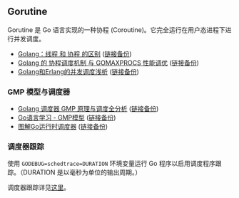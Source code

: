 ## Gorutine

Gorutine 是 Go 语言实现的一种协程 (Coroutine)。它完全运行在用户态进程下进行并发调度。

- [Golang：线程 和 协程 的区别](https://juejin.im/post/6844903958008348686) ([链接备份](https://web.archive.org/web/20221208133436/https://juejin.cn/post/6844903958008348686))
- [Golang 的 协程调度机制 与 GOMAXPROCS 性能调优](https://juejin.im/post/6844903662553137165) ([链接备份](https://web.archive.org/web/20220811233411/https://juejin.cn/post/6844903662553137165))
- [Golang和Erlang的并发调度浅析](https://studygolang.com/articles/18968) ([链接备份](https://web.archive.org/web/20230225182702/https://studygolang.com/articles/18968))

### GMP 模型与调度器

- [Golang 调度器 GMP 原理与调度全分析](https://learnku.com/articles/41728) ([链接备份](https://web.archive.org/web/20230301090416/https://learnku.com/articles/41728))
- [Go语言学习 - GMP模型](https://juejin.im/post/6844904034449489933) ([链接备份](https://web.archive.org/web/20221031233444/https://juejin.cn/post/6844904034449489933))
- [图解Go运行时调度器](https://tonybai.com/2020/03/21/illustrated-tales-of-go-runtime-scheduler/) ([链接备份](https://tonybai.com/2020/03/21/illustrated-tales-of-go-runtime-scheduler/))

### 调度器跟踪

使用 `GODEBUG=schedtrace=DURATION` 环境变量运行 Go 程序以启用调度程序跟踪。（DURATION 是以毫秒为单位的输出周期。）

调度器跟踪详见[这里](https://github.com/golang/go/wiki/Performance#scheduler-trace)。
